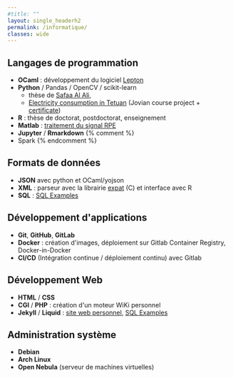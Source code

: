 ```yaml
---
#title: ""
layout: single_headerh2
permalink: /informatique/
classes: wide
---
```

## Langages de programmation
- **OCaml** : développement du logiciel [Lepton](/Research/lepton)
- **Python** / Pandas / OpenCV / scikit-learn
  - thèse de [Safaa Al Ali](/research/safaa), 
  - [Electricity consumption in Tetuan](https://jovian.com/slithiaote/zerotogbms-course-project-tetuan) (Jovian course project + [certificate](https://jovian.com/certificate/MFQTOOBSHE))
- **R** : thèse de doctorat, postdoctorat, enseignement
- **Matlab** : [traitement du signal RPE](/research/rpe)
- **Jupyter** / **Rmarkdown**
{% comment %} 
- Spark
{% endcomment %} 

## Formats de données
- **JSON** avec python et OCaml/yojson
- **XML** : parseur avec la librairie [expat](https://libexpat.github.io/) (C) et interface avec R
- **SQL** : [SQL Examples](https://lithiaote.pages.math.cnrs.fr/sql-examples-with-lepton/)

## Développement d'applications
- **Git**, **GitHub**, **GitLab**
- **Docker** : création d'images, déploiement sur Gitlab Container Registry, Docker-in-Docker
- **CI/CD** (Intégration continue / déploiement continu) avec Gitlab

## Développement Web
- **HTML** / **CSS**
- **CGI** / **PHP** : création d'un moteur WiKi personnel
- **Jekyll** / **Liquid** : [site web personnel](https://slithiaote.github.io/), [SQL Examples](https://lithiaote.pages.math.cnrs.fr/sql-examples-with-lepton/)


## Administration système
- **Debian**
- **Arch Linux**
- **Open Nebula** (serveur de machines virtuelles)
